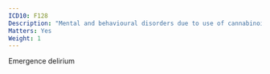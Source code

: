 ```yaml
---
ICD10: F128
Description: "Mental and behavioural disorders due to use of cannabinoids: Other mental and behavioural disorders"
Matters: Yes
Weight: 1
---
```

Emergence delirium
